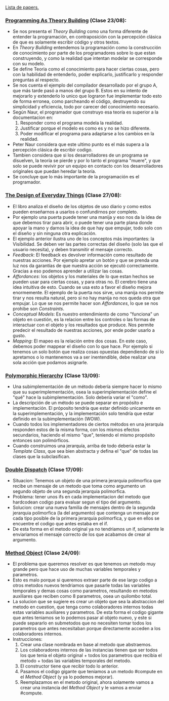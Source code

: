 [Lista de papers.](https://www.isw2.com.ar/bibliografia-1/papers)


### [Programming As Theory Building](https://github.com/valnssh/isw-resumen-papers/blob/main/1er%20Parcial/1.%20Programming%20As%20Theory%20Building.pdf) (Clase 23/08):
- Se nos presenta el *Theory Building* como una forma diferente de entender la programación, en contraposición con la percepción clásica de que es solamente escribir código y otros textos.
- En *Theory Building* entendemos la programación como la construcción de conocimiento por parte de los programadores sobre lo que estan construyendo, y como la realidad que intentan modelar se corresponde con su modelo.
- Se define Teoria como el conocimiento para hacer ciertas cosas, pero con la habilidad de entenderlo, poder explicarlo, justificarlo y responder preguntas al respecto.
- Se nos cuenta el ejemplo del compilador desarrollado por el grupo A, que más tarde pasó a manos del grupo B. Estos en su intento de mejorarlo y extenderlo lo unico que lograron fue implementar todo esto de forma erronea, como parcheando el código, destruyendo su simplicidad y eficiencia, todo por carecer del conocimiento necesario.
- Según Naur, el programador que construyo esa teoría es superior a la documentacion en:
    1) Responder como el programa modela la realidad.
    2) Justificar porque el modelo es como es y no se hizo diferente.
    3) Poder modificar el programa para adaptarse a los cambios en la realidad.
- Peter Naur considera que este ultimo punto es el más supera a la percepción clásica de escribir codigo.
- Tambien considera que si los desarrolladores de un programa se disuelven, la teoría se pierde y por lo tanto el programa "muere", y que solo se puede revivir por un equipo en contacto con los desarrolladores originales que puedan heredar la teoría.
- Se concluye que lo más importante de la programación es el programador.


### [The Design of Everyday Things](https://github.com/valnssh/isw-resumen-papers/blob/main/1er%20Parcial/2.%20The%20Design%20of%20Everyday%20Things.pdf) (Clase 27/08):
- El libro analiza el diseño de los objetos de uso diario y como estos pueden enseñarnos a usarlos o confundirnos por completo.
- Por ejemplo una puerta puede tener una manija y eso nos da la idea de que debemos tirar para abrir, o puede tener una parte plana donde apoyar la mano y darnos la idea de que hay que empujar, todo solo con el diseño y sin ninguna otra explicación.
- El ejemplo anterior ilustra uno de los conceptos más importantes: la Visibilidad. Se deben ver las partes correctas del diseño (solo las que el usuario necesita), y deben transmitir el mensaje correcto.
- *Feedback*: El feedback es devolver información como resultado de nuestras acciones. Por ejemplo apretar un botón y que se prenda una luz nos da garantías de que nuestra acción se ejecutó correctamente. Gracias a eso podemos aprender a utilizar las cosas.
- *Affordances*: los objetos y los materiales de lo que estan hechos se pueden usar para ciertas cosas, y para otras no. El cerebro tiene una idea intuitiva de esto. Cuando se usa esto a favor el diseño mejora enormemente. El ejemplo de la puerta nos sirve, una manija nos permite tirar y nos resulta natural, pero si no hay manija no nos queda otra que empujar. Lo que se nos permite hacer son *Affordances*, lo que se nos prohibe son *Constraints*.
- *Conceptual Models*: Es nuestro entendimiento de como "funciona" un objeto en cuestión, es la relacion entre los controles o las formas de interactuar con el objeto y los resultados que produce. Nos permite predecir el resultado de nuestras acciones, por ende poder usarlo a gusto.
- *Mapping*: El mapeo es la relación entre dos cosas. En este caso, debemos poder mappear el diseño con lo que hace. Por ejemplo si tenemos un solo botón que realiza cosas opuestas dependiendo de si lo apretamos o lo mantenemos va a ser inentendible, debe realizar una sola acción que podamos asignarle.


### [Polymorphic Hierarchy](https://github.com/valnssh/isw-resumen-papers/blob/main/1er%20Parcial/6.%20Polymorphic%20Hierarchy.pdf) (Clase 13/09):
- Una subimplementación de un método debería siempre hacer lo mismo que su superimplementación, osea la superimplementación define el "qué" hace la subimplementación. Solo debería variar el "como".
- La descripción de un método se puede separar en propósito e implementación. El próposito tendría que estar definido unicamente en la superimplementación, y la implementación solo tendría que estar definido en la subimplementación (WOW).
- Cuando todos los implementadores de ciertos métodos en una jerarquía responden estos de la misma forma, con los mismos efectos secundarios, haciendo el mismo "que", teniendo el mismo propósito entonces son polimórficos.
- Cuando construimos una jerarquía, arriba de todo deberia estar la *Template Class*, que sea bien abstracta y defina el "que" de todas las clases que la subclasifican.


### [Double Dispatch](https://github.com/valnssh/isw-resumen-papers/blob/main/1er%20Parcial/7.%20A%20Simple%20Technique%20for%20Handling%20Multiple%20Polymorphism%20(double%20dispatch).pdf) (Clase 17/09):
- Situacion: Tenemos un objeto de una primera jerarquia polimorfica que recibe un mensaje de un metodo que toma como argumento un segundo objeto de una segunda jerarquia polimorfica.
- Problema: tener unos ifs en cada implementacion del metodo que hardcodean codigo para evaluar segun el tipo del argumento.
- Solucion: crear una nueva familia de mensajes dentro de la segunda jerarquia polimorfica (la del argumento) que contenga un mensaje por cada tipo posible de la primera jerarquia polimorfica, y que en ellos se encuentre el codigo que antes estaba en el if.
- De esta forma en el metodo original ya no tendriamos un if, solamente le enviariamos el mensaje correcto de los que acabamos de crear al argumento.


### [Method Object](https://github.com/valnssh/isw-resumen-papers/blob/main/1er%20Parcial/9.%20Method%20Object.pdf) (Clase 24/09): 
- El problema que queremos resolver es que tenemos un metodo muy grande pero que hace uso de muchas variables temporales y parametros.
- Esto es malo porque si queremos extraer parte de ese largo codigo a otros metodos nuevos tendriamos que pasarle todas las variables temporales y demas cosas como parametros, resultando en metodos auxiliares que reciben como 8 parametros, osea un quilombo total.
- La solucion que se sugiere es crear un objeto que sea la abstraccion del metodo en cuestion, que tenga como colaboradores internos todas estas variables auxiliares y parametros. De esta forma el codigo gigante que antes teniamos se lo podemos pasar al objeto nuevo, y este si puede separarlo en submetodos que no necesiten tomar todos los parametros que antes necesitaban porque directamente acceden a los colaboradores internos.
- Instrucciones: 
  1) Crear una clase nombrada en base al metodo que abstraemos.
  2) Los colaboradores internos de las instancias tienen que ser todos los que tenia el objeto original + todos los parametros que recibia el metodo + todas las variables temporales del metodo.
  3) El constructor tiene que recibir todo lo anterior.
  4) Pasamos el codigo gigante que teniamos a un metodo #compute en el *Method Object* (y ya lo podemos mejorar).
  5) Reemplazamos en el metodo original, ahora solamente vamos a crear una instancia del *Method Object* y le vamos a enviar #compute.

